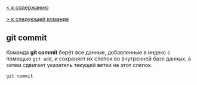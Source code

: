 [< к содержанию](./readme.md)

[> к следующей команде](./reset.md)

## git commit

Команда **git commit** берёт все данные, добавленные в индекс с помощью ```git add```, 
и сохраняет их слепок во внутренней базе данных, а затем сдвигает указатель текущей ветки на этот слепок.

```bash-
git commit
```